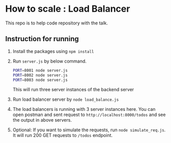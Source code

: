 # How to scale : Load Balancer

This repo is to help code repository with the talk.

## Instruction for running

1. Install the packages using `npm install`
2. Run `server.js` by below command.

   ```BASH
   PORT=8001 node server.js
   PORT=8002 node server.js
   PORT=8003 node server.js
   ```

   This will run three server instances of the backend server

3. Run load balancer server by `node load_balance.js`

4. The load balancers is running with 3 server instances here. You can open postman and sent request to `http://localhost:8000/todos` and see the output in above servers.

5. Optional: If you want to simulate the requests, run `node simulate_req.js`. It will run 200 GET requests to `/todos` endpoint.
